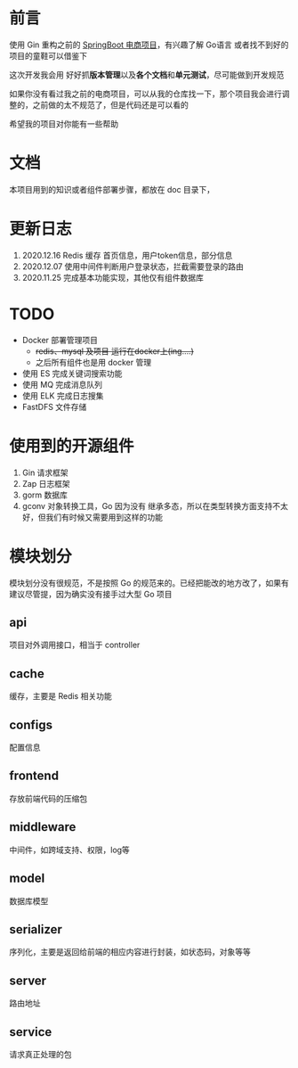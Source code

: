 # 前言

使用 Gin 重构之前的 [SpringBoot 电商项目](https://github.com/leosanqing/foodie-shop-dev)，有兴趣了解 Go语言 或者找不到好的项目的童鞋可以借鉴下

这次开发我会用 好好抓**版本管理**以及**各个文档**和**单元测试**，尽可能做到开发规范

如果你没有看过我之前的电商项目，可以从我的仓库找一下，那个项目我会进行调整的，之前做的太不规范了，但是代码还是可以看的

希望我的项目对你能有一些帮助

# 文档

本项目用到的知识或者组件部署步骤，都放在 doc 目录下，

# 更新日志

1. 2020.12.16 Redis 缓存 首页信息，用户token信息，部分信息
2. 2020.12.07 使用中间件判断用户登录状态，拦截需要登录的路由
3. 2020.11.25 完成基本功能实现，其他仅有组件数据库



# TODO

- Docker 部署管理项目
  - ~~redis、mysql 及项目 运行在docker上(ing....)~~
  - 之后所有组件也是用 docker 管理
- 使用 ES 完成关键词搜索功能
- 使用 MQ 完成消息队列
- 使用 ELK 完成日志搜集
- FastDFS 文件存储





# 使用到的开源组件

1. Gin 请求框架
2. Zap 日志框架
3. gorm 数据库
4. gconv 对象转换工具，Go 因为没有 继承多态，所以在类型转换方面支持不太好，但我们有时候又需要用到这样的功能

# 模块划分

模块划分没有很规范，不是按照 Go 的规范来的。已经把能改的地方改了，如果有建议尽管提，因为确实没有接手过大型 Go 项目

## api 

项目对外调用接口，相当于 controller

## cache

缓存，主要是 Redis 相关功能

## configs

配置信息

## frontend

存放前端代码的压缩包

## middleware

中间件，如跨域支持、权限，log等

## model 

数据库模型

## serializer

序列化，主要是返回给前端的相应内容进行封装，如状态码，对象等等

## server

路由地址

## service

请求真正处理的包

